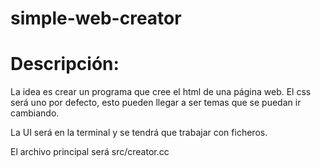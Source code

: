 # simple-web-creator




Descripción:
============

La idea es crear un programa que cree el html de una página web. El css será uno por defecto, esto pueden llegar a ser temas que se puedan ir cambiando.

La UI será en la terminal y se tendrá que trabajar con ficheros.

El archivo principal será src/creator.cc


